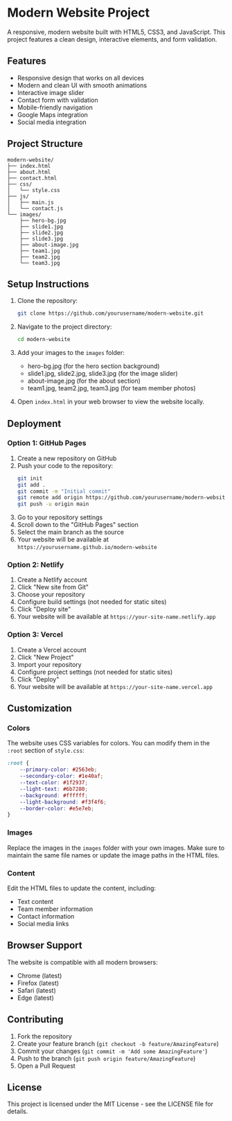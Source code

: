 # Modern Website Project

A responsive, modern website built with HTML5, CSS3, and JavaScript. This project features a clean design, interactive elements, and form validation.

## Features

- Responsive design that works on all devices
- Modern and clean UI with smooth animations
- Interactive image slider
- Contact form with validation
- Mobile-friendly navigation
- Google Maps integration
- Social media integration

## Project Structure

```
modern-website/
├── index.html
├── about.html
├── contact.html
├── css/
│   └── style.css
├── js/
│   ├── main.js
│   └── contact.js
└── images/
    ├── hero-bg.jpg
    ├── slide1.jpg
    ├── slide2.jpg
    ├── slide3.jpg
    ├── about-image.jpg
    ├── team1.jpg
    ├── team2.jpg
    └── team3.jpg
```

## Setup Instructions

1. Clone the repository:
   ```bash
   git clone https://github.com/yourusername/modern-website.git
   ```

2. Navigate to the project directory:
   ```bash
   cd modern-website
   ```

3. Add your images to the `images` folder:
   - hero-bg.jpg (for the hero section background)
   - slide1.jpg, slide2.jpg, slide3.jpg (for the image slider)
   - about-image.jpg (for the about section)
   - team1.jpg, team2.jpg, team3.jpg (for team member photos)

4. Open `index.html` in your web browser to view the website locally.

## Deployment

### Option 1: GitHub Pages

1. Create a new repository on GitHub
2. Push your code to the repository:
   ```bash
   git init
   git add .
   git commit -m "Initial commit"
   git remote add origin https://github.com/yourusername/modern-website.git
   git push -u origin main
   ```
3. Go to your repository settings
4. Scroll down to the "GitHub Pages" section
5. Select the main branch as the source
6. Your website will be available at `https://yourusername.github.io/modern-website`

### Option 2: Netlify

1. Create a Netlify account
2. Click "New site from Git"
3. Choose your repository
4. Configure build settings (not needed for static sites)
5. Click "Deploy site"
6. Your website will be available at `https://your-site-name.netlify.app`

### Option 3: Vercel

1. Create a Vercel account
2. Click "New Project"
3. Import your repository
4. Configure project settings (not needed for static sites)
5. Click "Deploy"
6. Your website will be available at `https://your-site-name.vercel.app`

## Customization

### Colors
The website uses CSS variables for colors. You can modify them in the `:root` section of `style.css`:

```css
:root {
    --primary-color: #2563eb;
    --secondary-color: #1e40af;
    --text-color: #1f2937;
    --light-text: #6b7280;
    --background: #ffffff;
    --light-background: #f3f4f6;
    --border-color: #e5e7eb;
}
```

### Images
Replace the images in the `images` folder with your own images. Make sure to maintain the same file names or update the image paths in the HTML files.

### Content
Edit the HTML files to update the content, including:
- Text content
- Team member information
- Contact information
- Social media links

## Browser Support

The website is compatible with all modern browsers:
- Chrome (latest)
- Firefox (latest)
- Safari (latest)
- Edge (latest)

## Contributing

1. Fork the repository
2. Create your feature branch (`git checkout -b feature/AmazingFeature`)
3. Commit your changes (`git commit -m 'Add some AmazingFeature'`)
4. Push to the branch (`git push origin feature/AmazingFeature`)
5. Open a Pull Request

## License

This project is licensed under the MIT License - see the LICENSE file for details.

